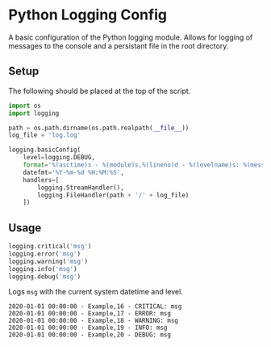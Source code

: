 # Python Logging Config

A basic configuration of the Python logging module. Allows for logging of messages to the console and a persistant file in the root directory.

## Setup

The following should be placed at the top of the script.

``` python
import os
import logging

path = os.path.dirname(os.path.realpath(__file__))
log_file = 'log.log'

logging.basicConfig(
    level=logging.DEBUG,
    format='%(asctime)s - %(module)s,%(lineno)d - %(levelname)s: %(message)s',
    datefmt='%Y-%m-%d %H:%M:%S',
    handlers=[
        logging.StreamHandler(),
        logging.FileHandler(path + '/' + log_file)
    ])
```

## Usage

``` python
logging.critical('msg')
logging.error('msg')
logging.warning('msg')
logging.info('msg')
logging.debug('msg')
```

Logs `msg` with the current system datetime and level.

```
2020-01-01 00:00:00 - Example,16 - CRITICAL: msg
2020-01-01 00:00:00 - Example,17 - ERROR: msg
2020-01-01 00:00:00 - Example,18 - WARNING: msg
2020-01-01 00:00:00 - Example,19 - INFO: msg
2020-01-01 00:00:00 - Example,20 - DEBUG: msg
```